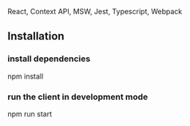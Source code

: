 React, Context API, MSW, Jest, Typescript, Webpack

## Installation

### install dependencies

npm install

### run the client in development mode

npm run start
